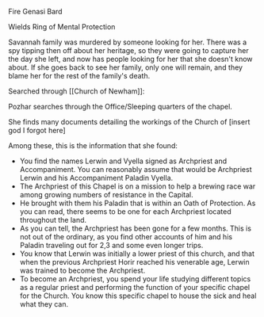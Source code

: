    

Fire Genasi Bard

Wields Ring of Mental Protection

Savannah family was murdered by someone looking for her. There was a spy tipping then off about her heritage, so they were going to capture her the day she left, and now has people looking for her that she doesn't know about. If she goes back to see her family, only one will remain, and they blame her for the rest of the family's death.

Searched through [[Church of Newham]]:
   

Pozhar searches through the Office/Sleeping quarters of the chapel.

She finds many documents detailing the workings of the Church of [insert god I forgot here]

Among these, this is the information that she found:

-   You find the names Lerwin and Vyella signed as Archpriest and Accompaniment. You can reasonably assume that would be Archpriest Lerwin and his Accompaniment Paladin Vyella.
-   The Archpriest of this Chapel is on a mission to help a brewing race war among growing numbers of resistance in the Capital.
-   He brought with them his Paladin that is within an Oath of Protection. As you can read, there seems to be one for each Archpriest located throughout the land.
-   As you can tell, the Archpriest has been gone for a few months. This is not out of the ordinary, as you find other accounts of him and his Paladin traveling out for 2,3 and some even longer trips.
-   You know that Lerwin was initially a lower priest of this church, and that when the previous Archpriest Horir reached his venerable age, Lerwin was trained to become the Archpriest.
-   To become an Archpriest, you spend your life studying different topics as a regular priest and performing the function of your specific chapel for the Church. You know this specific chapel to house the sick and heal what they can.
